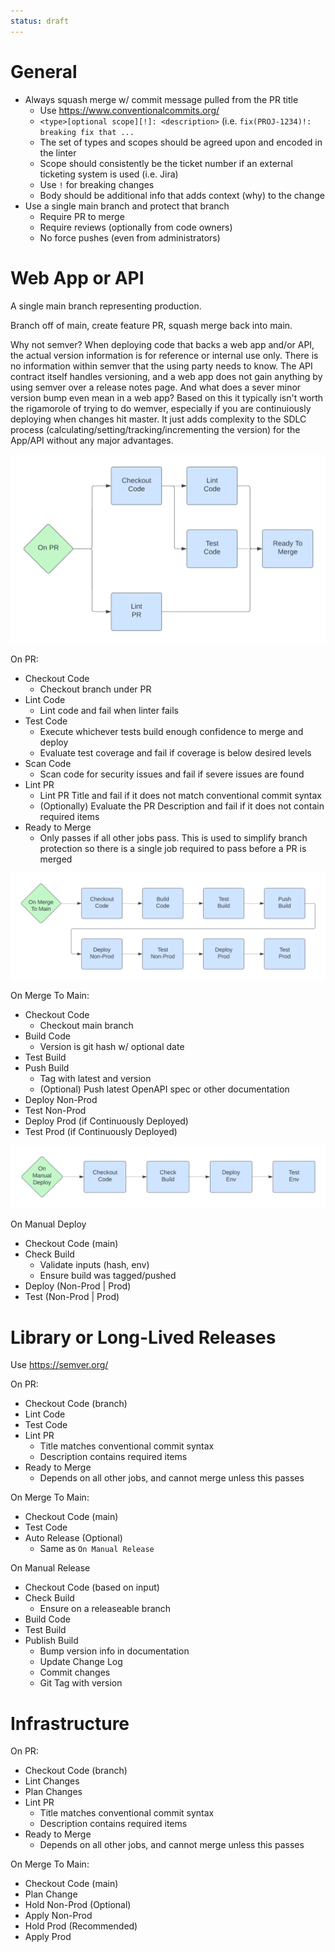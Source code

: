 ```yaml
---
status: draft
---
```

# General
* Always squash merge w/ commit message pulled from the PR title
    * Use https://www.conventionalcommits.org/
    * `<type>[optional scope][!]: <description>` (i.e. `fix(PROJ-1234)!: breaking fix that ...`
    * The set of types and scopes should be agreed upon and encoded in the linter
    * Scope should consistently be the ticket number if an external ticketing system is used (i.e. Jira)
    * Use `!` for breaking changes
    * Body should be additional info that adds context (why) to the change
* Use a single main branch and protect that branch
    * Require PR to merge
    * Require reviews (optionally from code owners)
    * No force pushes (even from administrators)

# Web App or API
A single main branch representing production.

Branch off of main, create feature PR, squash merge back into main.

Why not semver? When deploying code that backs a web app and/or API, the actual version information is for reference or internal use only. There is no information within semver that the using party needs to know. The API contract itself handles versioning, and a web app does not gain anything by using semver over a release notes page. And what does a sever minor version bump even mean in a web app? Based on this it typically isn't worth the rigamorole of trying to do wemver, especially if you are continuiously deploying when changes hit master. It just adds complexity to the SDLC process (calculating/setting/tracking/incrementing the version) for the App/API without any major advantages.

![API On PR](./img/api-on-pr.png)

On PR:
* Checkout Code
    * Checkout branch under PR
* Lint Code
    * Lint code and fail when linter fails
* Test Code
   * Execute whichever tests build enough confidence to merge and deploy
   * Evaluate test coverage and fail if coverage is below desired levels
* Scan Code
   * Scan code for security issues and fail if severe issues are found
* Lint PR
    * Lint PR Title and fail if it does not match conventional commit syntax
    * (Optionally) Evaluate the PR Description and fail if it does not contain required items
* Ready to Merge
    * Only passes if all other jobs pass. This is used to simplify branch protection so there is a single job required to pass before a PR is merged

![API On Merge To Main](./img/api-on-merge.png)

On Merge To Main:
* Checkout Code
    * Checkout main branch
* Build Code
    * Version is git hash w/ optional date
* Test Build
* Push Build
    * Tag with latest and version
    * (Optional) Push latest OpenAPI spec or other documentation
* Deploy Non-Prod
* Test Non-Prod
* Deploy Prod (if Continuously Deployed)
* Test Prod (if Continuously Deployed)

![API On Manual Deploy](./img/api-on-manual.png)

On Manual Deploy
* Checkout Code (main)
* Check Build
    * Validate inputs (hash, env)
    * Ensure build was tagged/pushed
* Deploy (Non-Prod | Prod)
* Test (Non-Prod | Prod)

# Library or Long-Lived Releases
Use https://semver.org/

On PR:
* Checkout Code (branch)
* Lint Code
* Test Code
* Lint PR
    * Title matches conventional commit syntax
    * Description contains required items
* Ready to Merge
    * Depends on all other jobs, and cannot merge unless this passes

On Merge To Main:
* Checkout Code (main)
* Test Code
* Auto Release (Optional)
    * Same as `On Manual Release`

On Manual Release
* Checkout Code (based on input)
* Check Build
    * Ensure on a releaseable branch
* Build Code
* Test Build
* Publish Build
    * Bump version info in documentation
    * Update Change Log
    * Commit changes
    * Git Tag with version

# Infrastructure
On PR:
* Checkout Code (branch)
* Lint Changes
* Plan Changes
* Lint PR
    * Title matches conventional commit syntax
    * Description contains required items
* Ready to Merge
    * Depends on all other jobs, and cannot merge unless this passes

On Merge To Main:
* Checkout Code (main)
* Plan Change
* Hold Non-Prod (Optional)
* Apply Non-Prod
* Hold Prod (Recommended)
* Apply Prod
